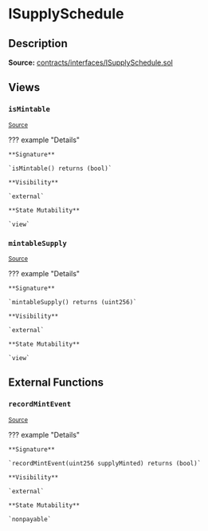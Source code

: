 # ISupplySchedule

## Description

**Source:** [contracts/interfaces/ISupplySchedule.sol](https://github.com/Synthetixio/synthetix/tree/v2.33.0-ovm/contracts/interfaces/ISupplySchedule.sol)

## Views

### `isMintable`

<sub>[Source](https://github.com/Synthetixio/synthetix/tree/v2.33.0-ovm/contracts/interfaces/ISupplySchedule.sol#L9)</sub>

??? example "Details"

    **Signature**

    `isMintable() returns (bool)`

    **Visibility**

    `external`

    **State Mutability**

    `view`

### `mintableSupply`

<sub>[Source](https://github.com/Synthetixio/synthetix/tree/v2.33.0-ovm/contracts/interfaces/ISupplySchedule.sol#L7)</sub>

??? example "Details"

    **Signature**

    `mintableSupply() returns (uint256)`

    **Visibility**

    `external`

    **State Mutability**

    `view`

## External Functions

### `recordMintEvent`

<sub>[Source](https://github.com/Synthetixio/synthetix/tree/v2.33.0-ovm/contracts/interfaces/ISupplySchedule.sol#L12)</sub>

??? example "Details"

    **Signature**

    `recordMintEvent(uint256 supplyMinted) returns (bool)`

    **Visibility**

    `external`

    **State Mutability**

    `nonpayable`
